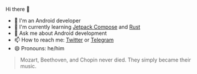 Hi there 👋

+ 🔭 I'm an Android developer
+ 🌱 I'm currently learning [Jetpack Compose](https://developer.android.com/jetpack/compose) and [Rust](https://www.rust-lang.org/)
+ 💬 Ask me about Android development
+ 📫 How to reach me: [Twitter](https://twitter.com/TonnyLZTL) or [Telegram](https://t.me/Typesafe)
+ 😄 Pronouns: he/him

> Mozart, Beethoven, and Chopin never died. They simply became their music.
